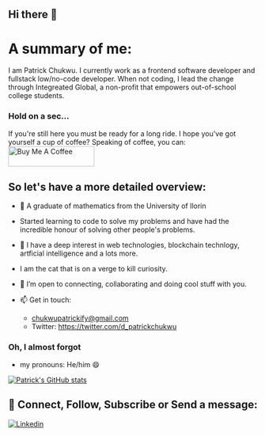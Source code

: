 ## Hi there 👋

# A summary of me:
I am Patrick Chukwu. I currently work as a frontend software developer and fullstack low/no-code developer. When not coding, I lead the change through Integreated Global, a non-profit that empowers out-of-school college students.

### Hold on a sec...
If you're still here you must be ready for a long ride. I hope you've got yourself a cup of coffee? Speaking of coffee, you can:
<a href="https://bmc.link/patrickchukwu" target="_blank"><img src="https://cdn.buymeacoffee.com/buttons/default-orange.png" alt="Buy Me A Coffee" height="41" width="174"></a>

## So let's have a more detailed overview:
- 🔭 A graduate of mathematics from the University of Ilorin
- Started learning to code to solve my problems and have had the incredible honour of solving other people's problems.
- 🌱 I have a deep interest in web technologies, blockchain technlogy, artficial intelligence and a lots more.
- I am the cat that is on a verge to kill curiosity.
- 👯 I’m open to connecting, collaborating and doing cool stuff with you.

- 📫 Get in touch:
  - chukwupatrickify@gmail.com
  - Twitter: https://twitter.com/d_patrickchukwu

### Oh, I almost forgot
- my pronouns: He/him 😄 


[![Patrick's GitHub stats](https://github-readme-stats.vercel.app/api?username=Patrick-Chukwu)](https://github.com/Patrick-Chukwu/github-readme-stats)



## 🤝 Connect, Follow, Subscribe or Send a message:
[![Linkedin](https://img.shields.io/badge/LinkedIn-0077B5?style=for-the-badge&logo=linkedin&logoColor=white)](https://www.linkedin.com/in/patrick-chukwu/)
